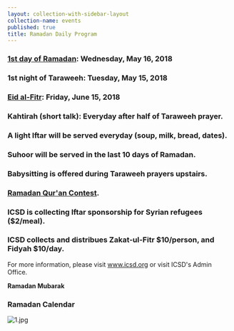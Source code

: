 ```yaml
---
layout: collection-with-sidebar-layout
collection-name: events
published: true
title: Ramadan Daily Program
---
```

### [1st day of Ramadan](http://shuracouncil.com/ramadan-and-eidul-fitr-1439-ah-2018): Wednesday, May 16, 2018  
### 1st night of Taraweeh: Tuesday, May 15, 2018  
### [Eid al-Fitr](https://drive.google.com/open?id=17l0YwyVQL2vej9rNvnEF5scgwUQ0Jlq5): Friday, June 15, 2018
### Kahtirah (short talk): Everyday after half of Taraweeh prayer.
### A light Iftar will be served everyday (soup, milk, bread, dates).
### Suhoor will be served in the last 10 days of Ramadan.
### Babysitting is offered during Taraweeh prayers upstairs.
### [Ramadan Qur'an Contest](http://www.icsd.org/events/qur-an-contest-1439-2018). 
### ICSD is collecting Iftar sponsorship for Syrian refugees ($2/meal).
### ICSD collects and distribues Zakat-ul-Fitr $10/person, and Fidyah $10/day.

For more information, please visit www.icsd.org or visit ICSD's Admin Office.

**Ramadan Mubarak**

### Ramadan Calendar
![1.jpg]({{site.baseurl}}/media/1.jpg)
